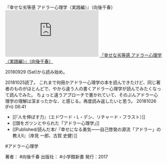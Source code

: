 『幸せな劣等感 アドラー心理学〈実践編〉』（向後千春）
[![](https://gyazo.com/d2199bdcb54e350a4351776525be554c.img)](http://www.amazon.co.jp/幸せな劣等感-〜アドラー心理学%E3%80%88実践編〉〜（小学館新書）-向後千春-ebook/dp/B01N4U5LW7/ref=mp_s_a_1_1?__mk_ja_JP=カタカナ&qid=1540595518&sr=8-1&pi=AC_SX236_SY340_QL65&keywords=幸せな劣等感)
[『幸せな劣等感 アドラー心理学〈実践編〉』（向後千春）](https://www.amazon.co.jp/幸せな劣等感-〜アドラー心理学〈実践編〉〜（小学館新書）-向後千春-ebook/dp/B01N4U5LW7/ref=mp_s_a_1_1?__mk_ja_JP=カタカナ&qid=1540595518&sr=8-1&pi=AC_SX236_SY340_QL65&keywords=幸せな劣等感)

20180929 (Sat)から読み始め。

20181025読了。
これまで何冊かアドラー心理学の本を読んできたけど、同じ著者のものがほとんどで、やから違う人の書くアドラー心理学が読んでみたくなって読んでみた。
ちょっと違うアプローチで書かれていて、そのぶんアドラー心理学の理解は深まったかな、と感じる。再度読み返したいと思う。
20181026 (Fri) 06:41

- [[『人を伸ばす力』（エドワード・L・デシ、リチャード・フラスト）]]
- [[頭をガツンとやられた「アドラー心理学」]]
- [[Published/読んだ本/『幸せになる勇気――自己啓発の源流「アドラー」の教えII』（岸見 一郎、古賀 史健）]]

#アドラー心理学 

著者： #向後千春
出版社： #小学館新書
発行：2017

